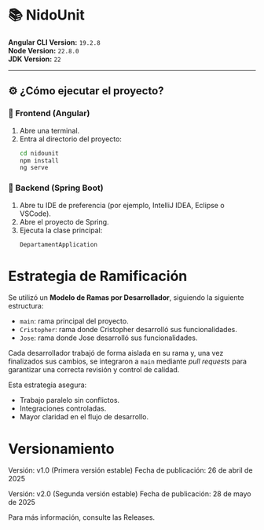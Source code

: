 # 📚 NidoUnit

**Angular CLI Version:** `19.2.8`  
**Node Version:** `22.8.0`  
**JDK Version:** `22`

---

## ⚙️ ¿Cómo ejecutar el proyecto?

### 🔸 Frontend (Angular)

1. Abre una terminal.
2. Entra al directorio del proyecto:
   ```bash
   cd nidounit
   npm install
   ng serve
### 🔸 Backend (Spring Boot)
1. Abre tu IDE de preferencia (por ejemplo, IntelliJ IDEA, Eclipse o VSCode).
2. Abre el proyecto de Spring.
3. Ejecuta la clase principal:
   ```bash
   DepartamentApplication
   
# Estrategia de Ramificación

Se utilizó un **Modelo de Ramas por Desarrollador**, siguiendo la siguiente estructura:

- `main`: rama principal del proyecto.
- `Cristopher`: rama donde Cristopher desarrolló sus funcionalidades.
- `Jose`: rama donde Jose desarrolló sus funcionalidades.

Cada desarrollador trabajó de forma aislada en su rama y, una vez finalizados sus cambios, se integraron a `main` mediante *pull requests* para garantizar una correcta revisión y control de calidad.

Esta estrategia asegura:
- Trabajo paralelo sin conflictos.
- Integraciones controladas.
- Mayor claridad en el flujo de desarrollo.


# Versionamiento
Versión: v1.0 (Primera versión estable)
Fecha de publicación: 26 de abril de 2025


Versión: v2.0 (Segunda versión estable)
Fecha de publicación: 28 de mayo de 2025

Para más información, consulte las Releases.
